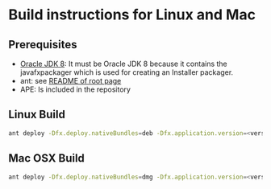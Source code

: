 # Build instructions for Linux and Mac

## Prerequisites

* [Oracle JDK 8](https://www.oracle.com/java/technologies/javase-jdk8-downloads.html): It must be Oracle JDK 8 because it contains the javafxpackager which is used for creating an Installer packager.
* ant: see [README of root page](/README.md)
* APE: Is included in the repository

## Linux Build

```bash
ant deploy -Dfx.deploy.nativeBundles=deb -Dfx.application.version=<version-string>
```

## Mac OSX Build

```bash
ant deploy -Dfx.deploy.nativeBundles=dmg -Dfx.application.version=<version-string>
```


